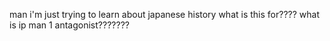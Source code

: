 man i'm just trying to learn about japanese history what is this for???? what is ip man 1 antagonist???????